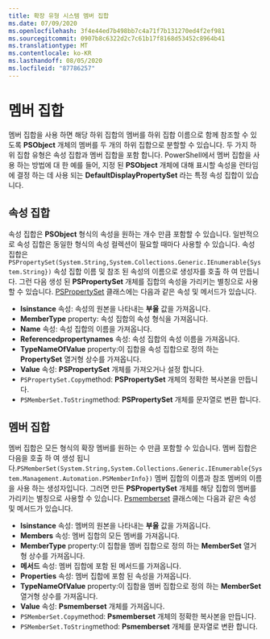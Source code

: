 ```yaml
---
title: 확장 유형 시스템 멤버 집합
ms.date: 07/09/2020
ms.openlocfilehash: 3f4e44ed7b498bb7c4a71f7b131270ed4f2ef981
ms.sourcegitcommit: 0907b8c6322d2c7c61b17f8168d53452c8964b41
ms.translationtype: MT
ms.contentlocale: ko-KR
ms.lasthandoff: 08/05/2020
ms.locfileid: "87786257"
---
```

# <a name="ets-member-sets"></a>멤버 집합

멤버 집합을 사용 하면 해당 하위 집합의 멤버를 하위 집합 이름으로 함께 참조할 수 있도록 **PSObject** 개체의 멤버를 두 개의 하위 집합으로 분할할 수 있습니다. 두 가지 하위 집합 유형은 속성 집합과 멤버 집합을 포함 합니다. PowerShell에서 멤버 집합을 사용 하는 방법에 대 한 예를 들어, 지정 된 **PSObject** 개체에 대해 표시할 속성을 런타임에 결정 하는 데 사용 되는 **DefaultDisplayPropertySet** 라는 특정 속성 집합이 있습니다.

## <a name="property-sets"></a>속성 집합

속성 집합은 **PSObject** 형식의 속성을 원하는 개수 만큼 포함할 수 있습니다. 일반적으로 속성 집합은 동일한 형식의 속성 컬렉션이 필요할 때마다 사용할 수 있습니다. 속성 집합은 `PSPropertySet(System.String,System.Collections.Generic.IEnumerable{System.String})` 속성 집합 이름 및 참조 된 속성의 이름으로 생성자를 호출 하 여 만듭니다. 그런 다음 생성 된 **PSPropertySet** 개체를 집합의 속성을 가리키는 별칭으로 사용할 수 있습니다. [PSPropertySet](/dotnet/api/system.management.automation.pspropertyset) 클래스에는 다음과 같은 속성 및 메서드가 있습니다.

- **Isinstance** 속성: 속성의 원본을 나타내는 **부울** 값을 가져옵니다.
- **MemberType** property: 속성 집합의 속성 형식을 가져옵니다.
- **Name** 속성: 속성 집합의 이름을 가져옵니다.
- **Referencedpropertynames** 속성: 속성 집합의 속성 이름을 가져옵니다.
- **TypeNameOfValue** property:이 집합을 속성 집합으로 정의 하는 **PropertySet** 열거형 상수를 가져옵니다.
- **Value** 속성: **PSPropertySet** 개체를 가져오거나 설정 합니다.
- `PSPropertySet.Copy`method: **PSPropertySet** 개체의 정확한 복사본을 만듭니다.
- `PSMemberSet.ToString`method: **PSPropertySet** 개체를 문자열로 변환 합니다.

## <a name="member-sets"></a>멤버 집합

멤버 집합은 모든 형식의 확장 멤버를 원하는 수 만큼 포함할 수 있습니다. 멤버 집합은 다음을 호출 하 여 생성 됩니다.`PSMemberSet(System.String,System.Collections.Generic.IEnumerable{System.Management.Automation.PSMemberInfo})`
멤버 집합의 이름과 참조 멤버의 이름을 사용 하는 생성자입니다. 그러면 만든 **PSPropertySet** 개체를 해당 집합의 멤버를 가리키는 별칭으로 사용할 수 있습니다. [Psmemberset](/dotnet/api/system.management.automation.psmemberset) 클래스에는 다음과 같은 속성 및 메서드가 있습니다.

- **Isinstance** 속성: 멤버의 원본을 나타내는 **부울** 값을 가져옵니다.
- **Members** 속성: 멤버 집합의 모든 멤버를 가져옵니다.
- **MemberType** property:이 집합을 멤버 집합으로 정의 하는 **MemberSet** 열거형 상수를 가져옵니다.
- **메서드** 속성: 멤버 집합에 포함 된 메서드를 가져옵니다.
- **Properties** 속성: 멤버 집합에 포함 된 속성을 가져옵니다.
- **TypeNameOfValue** property:이 집합을 멤버 집합으로 정의 하는 **MemberSet** 열거형 상수를 가져옵니다.
- **Value** 속성: **Psmemberset** 개체를 가져옵니다.
- `PSMemberSet.Copy`method: **Psmemberset** 개체의 정확한 복사본을 만듭니다.
- `PSMemberSet.ToString`method: **Psmemberset** 개체를 문자열로 변환 합니다.
